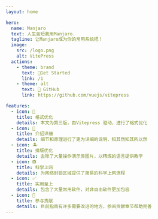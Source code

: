 ```yaml
---
layout: home

hero:
  name: Manjaro 
  text: 人生苦短我用Manjaro.
  tagline: 让Manjaro成为你的常用系统把！
  image:
    src: /logo.png
    alt: VitePress
  actions:
    - theme: brand
      text: 🍺Get Started
      link: /1
    - theme: alt
      text: 🍌 GitHub
      link: https://github.com/vuejs/vitepress

features:
  - icon: 📖
    title: 格式优化
    details: 本文为第三版，由Vitepress 驱动，进行了格式优化
  - icon: 🎏
    title: 介绍详细
    details: 细节和原理进行了更为详细的说明，知其然知其所以然
  - icon: 🏝️
    title: 排版优化
    details: 去除了大量操作演示类图片，以精炼的语言提供教学
  - icon: ❎
    title: 科学上网
    details: 为网络封锁区域提供了简易的科学上网流程
  - icon: ✅
    title: 实用至上
    details: 包含了大量常用软件，对非自由软件更加包容
  - icon: 🌱
    title: 参与贡献
    details: 目前指南有许多需要改进的地方，参阅贡献章节帮助完善
---
```

